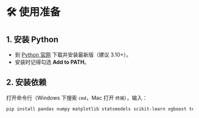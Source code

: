 # 🛠️ 使用准备

## 1. **安装 Python**  
   - 到 [Python 官网](https://www.python.org/downloads/) 下载并安装最新版（建议 3.10+）。  
   - 安装时记得勾选 **Add to PATH**。  

## 2. **安装依赖**  
   打开命令行（Windows 下搜索 `cmd`，Mac 打开 `终端`），输入：  
   ```bash
   pip install pandas numpy matplotlib statsmodels scikit-learn xgboost tensorflow 
   ```

